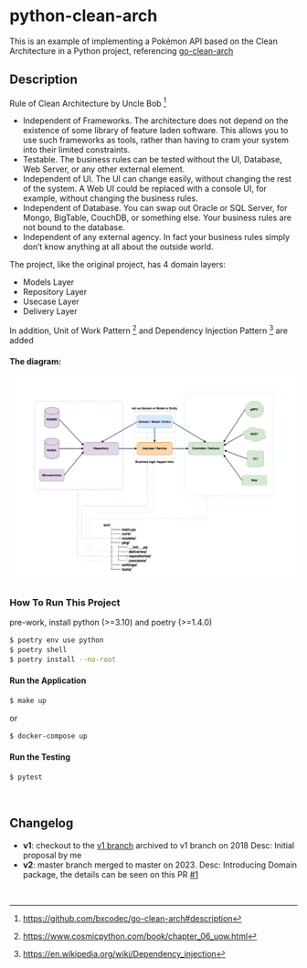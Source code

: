 # python-clean-arch

This is an example of implementing a Pokémon API based on the Clean Architecture in a Python project, referencing [go-clean-arch](https://github.com/bxcodec/go-clean-arch)

## Description

Rule of Clean Architecture by Uncle Bob [^1]

- Independent of Frameworks. The architecture does not depend on the existence of some library of feature laden software. This allows you to use such frameworks as tools, rather than having to cram your system into their limited constraints.
- Testable. The business rules can be tested without the UI, Database, Web Server, or any other external element.
- Independent of UI. The UI can change easily, without changing the rest of the system. A Web UI could be replaced with a console UI, for example, without changing the business rules.
- Independent of Database. You can swap out Oracle or SQL Server, for Mongo, BigTable, CouchDB, or something else. Your business rules are not bound to the database.
- Independent of any external agency. In fact your business rules simply don’t know anything at all about the outside world.

The project, like the original project, has 4 domain layers:

- Models Layer
- Repository Layer
- Usecase Layer
- Delivery Layer

In addition, Unit of Work Pattern [^2] and Dependency Injection Pattern [^3] are added

#### The diagram:

<img src="./docs/clean-arch.png">

### How To Run This Project

pre-work, install python (>=3.10) and poetry (>=1.4.0)

```sh
$ poetry env use python
$ poetry shell
$ poetry install --no-root
```

#### Run the Application

```sh
$ make up
```

or

```sh
$ docker-compose up
```

#### Run the Testing

```sh
$ pytest
```

<br>

## Changelog

- **v1**: checkout to the [v1 branch](https://github.com/cdddg/py-clean-arch/tree/v1)
  archived to v1 branch on 2018
  Desc: Initial proposal by me
- **v2**: master branch
  merged to master on 2023.
  Desc: Introducing Domain package, the details can be seen on this PR [#1](https://github.com/cdddg/py-clean-arch/issues/1)

<br>

[^1]: https://github.com/bxcodec/go-clean-arch#description 
[^2]: https://www.cosmicpython.com/book/chapter_06_uow.html
[^3]: https://en.wikipedia.org/wiki/Dependency_injection
